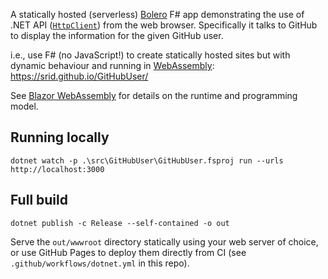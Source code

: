 A statically hosted (serverless) [Bolero](https://fsbolero.io/) F# app demonstrating the use of .NET API ([`HttpClient`](https://docs.microsoft.com/en-us/dotnet/api/system.net.http.httpclient?view=net-5.0)) from the web browser. Specifically it talks to GitHub to display the information for the given GitHub user.

i.e., use F# (no JavaScript!) to create statically hosted sites but with dynamic behaviour and running in [WebAssembly](https://webassembly.org/): https://srid.github.io/GitHubUser/

See [Blazor WebAssembly](https://docs.microsoft.com/en-ca/aspnet/core/blazor/?view=aspnetcore-5.0#blazor-webassembly) for details on the runtime and programming model.

## Running locally

```
dotnet watch -p .\src\GitHubUser\GitHubUser.fsproj run --urls http://localhost:3000
```

## Full build

```
dotnet publish -c Release --self-contained -o out
```

Serve the `out/wwwroot` directory statically using your web server of choice, or use GitHub Pages to deploy them directly from CI (see `.github/workflows/dotnet.yml` in this repo).
